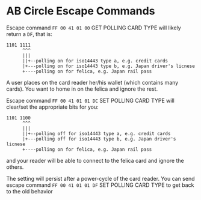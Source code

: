 # AB Circle Escape Commands

Escape command `FF 00 41 01 00` GET POLLING CARD TYPE will likely return a `DF`, that is:

```
1101 1111
      ^^^
      |||
      ||+--polling on for iso14443 type a, e.g. credit cards
      |+---polling on for iso14443 type b, e.g. Japan driver's licnese
      +----polling on for felica, e.g. Japan rail pass
```

A user places on the card reader her/his wallet (which contains many cards). You want to home in on the felica and ignore the rest.

Escape command `FF 00 41 01 01 DC` SET POLLING CARD TYPE will clear/set the appropriate bits for you:

```
1101 1100
      ^^^
      |||
      ||+--polling off for iso14443 type a, e.g. credit cards
      |+---polling off for iso14443 type b, e.g. Japan driver's licnese
      +----polling on for felica, e.g. Japan rail pass
```

and your reader will be able to connect to the felica card and ignore the others.

The setting will persist after a power-cycle of the card reader. You can send escape command `FF 00 41 01 01 DF` SET POLLING CARD TYPE to get back to the old behavior
